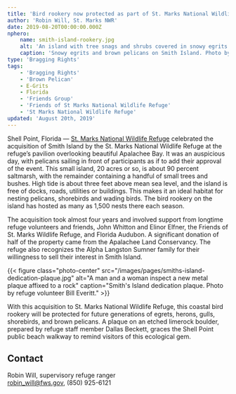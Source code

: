 ```yaml
---
title: 'Bird rookery now protected as part of St. Marks National Wildlife Refuge'
author: 'Robin Will, St. Marks NWR'
date: 2019-08-20T00:00:00.000Z
nphero:
    name: smith-island-rookery.jpg
    alt: 'An island with tree snags and shrubs covered in snowy egrits and brown pelicans'
    caption: 'Snowy egrits and brown pelicans on Smith Island. Photo by Joe Reinman, USFWS.'
type: 'Bragging Rights'
tags:
    - 'Bragging Rights'
    - 'Brown Pelican'
    - E-Grits
    - Florida
    - 'Friends Group'
    - 'Friends of St Marks National Wildlife Refuge'
    - 'St Marks National Wildlife Refuge'
updated: 'August 20th, 2019'
---
```


Shell Point, Florida &mdash; [St. Marks National Wildlife Refuge](https://www.fws.gov/refuge/st_marks/) celebrated  the acquisition of Smith Island by the St. Marks National Wildlife Refuge at the refuge’s pavilion overlooking beautiful Apalachee Bay. It was an auspicious day, with pelicans sailing in front of participants as if to add their approval of the event. This small island, 20 acres or so, is about 90 percent saltmarsh, with the remainder containing a handful of small trees and bushes.  High tide is about three feet above mean sea level, and the island is free of docks, roads, utilities or buildings. This makes it an ideal habitat for nesting pelicans, shorebirds and wading birds. The bird rookery on the island has hosted as many as 1,500 nests there each season.

The acquisition took almost four years and involved support from longtime refuge volunteers and friends, John Whitton and Elinor Elfner, the Friends of St. Marks Wildlife Refuge, and Florida Audubon.  A significant donation of half of the property came from the Apalachee Land Conservancy. The refuge also recognizes the Alpha Langston Sumner family for their willingness to sell their interest in Smith Island.

{{< figure class="photo-center" src="/images/pages/smiths-island-dedication-plaque.jpg" alt="A man and a woman inspect a new metal plaque affixed to a rock" caption="Smith's Island dedication plaque. Photo by refuge volunteer Bill Everitt." >}}

With this acquisition to St. Marks National Wildlife Refuge, this coastal bird rookery will be protected for future generations of egrets, herons, gulls, shorebirds, and brown pelicans. A plaque on an etched limerock boulder, prepared by refuge staff member Dallas Beckett, graces the Shell Point public beach walkway to remind visitors of this ecological gem.

## Contact

Robin Will, supervisory refuge ranger  
[robin_will@fws.gov](mailto:robin_will@fws.gov), (850) 925-6121
